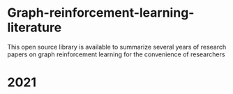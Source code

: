 # Graph-reinforcement-learning-literature
This open source library is available to summarize several years of research papers on graph reinforcement learning for the convenience of researchers
# 2021
